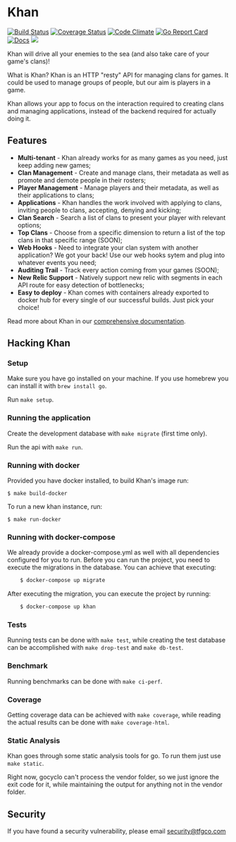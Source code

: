 # Khan

[![Build Status](https://travis-ci.org/topfreegames/khan.svg?branch=master)](https://travis-ci.org/topfreegames/khan)
[![Coverage Status](https://coveralls.io/repos/github/topfreegames/khan/badge.svg?branch=master)](https://coveralls.io/github/topfreegames/khan?branch=master)
[![Code Climate](https://codeclimate.com/github/topfreegames/khan/badges/gpa.svg)](https://codeclimate.com/github/topfreegames/khan)
[![Go Report Card](https://goreportcard.com/badge/github.com/topfreegames/khan)](https://goreportcard.com/report/github.com/topfreegames/khan)
[![Docs](https://readthedocs.org/projects/khan-api/badge/?version=latest
)](http://khan-api.readthedocs.io/en/latest/)
[![](https://imagelayers.io/badge/tfgco/khan:latest.svg)](https://imagelayers.io/?images=tfgco/khan:latest 'Khan Image Layers')

Khan will drive all your enemies to the sea (and also take care of your game's clans)!

What is Khan? Khan is an HTTP "resty" API for managing clans for games. It could be used to manage groups of people, but our aim is players in a game.

Khan allows your app to focus on the interaction required to creating clans and managing applications, instead of the backend required for actually doing it.

## Features

* **Multi-tenant** - Khan already works for as many games as you need, just keep adding new games;
* **Clan Management** - Create and manage clans, their metadata as well as promote and demote people in their rosters;
* **Player Management** - Manage players and their metadata, as well as their applications to clans;
* **Applications** - Khan handles the work involved with applying to clans, inviting people to clans, accepting, denying and kicking;
* **Clan Search** - Search a list of clans to present your player with relevant options;
* **Top Clans** - Choose from a specific dimension to return a list of the top clans in that specific range (SOON);
* **Web Hooks** - Need to integrate your clan system with another application? We got your back! Use our web hooks sytem and plug into whatever events you need;
* **Auditing Trail** - Track every action coming from your games (SOON);
* **New Relic Support** - Natively support new relic with segments in each API route for easy detection of bottlenecks;
* **Easy to deploy** - Khan comes with containers already exported to docker hub for every single of our successful builds. Just pick your choice!

Read more about Khan in our [comprehensive documentation](http://khan-api.readthedocs.io/).

## Hacking Khan

### Setup

Make sure you have go installed on your machine.
If you use homebrew you can install it with `brew install go`.

Run `make setup`.

### Running the application

Create the development database with `make migrate` (first time only).

Run the api with `make run`.

### Running with docker

Provided you have docker installed, to build Khan's image run:

    $ make build-docker

To run a new khan instance, run:

    $ make run-docker

### Running with docker-compose

We already provide a docker-compose.yml as well with all dependencies configured for you to run.
Before you can run the project, you need to execute the migrations in the database. You can achieve that executing:

```sh
    $ docker-compose up migrate
```

After executing the migration, you can execute the project by running:

```sh
    $ docker-compose up khan
```

### Tests

Running tests can be done with `make test`, while creating the test database can be accomplished with `make drop-test` and `make db-test`.

### Benchmark

Running benchmarks can be done with `make ci-perf`.

### Coverage

Getting coverage data can be achieved with `make coverage`, while reading the actual results can be done with `make coverage-html`.

### Static Analysis

Khan goes through some static analysis tools for go. To run them just use `make static`.

Right now, gocyclo can't process the vendor folder, so we just ignore the exit code for it, while maintaining the output for anything not in the vendor folder.

## Security

If you have found a security vulnerability, please email security@tfgco.com
